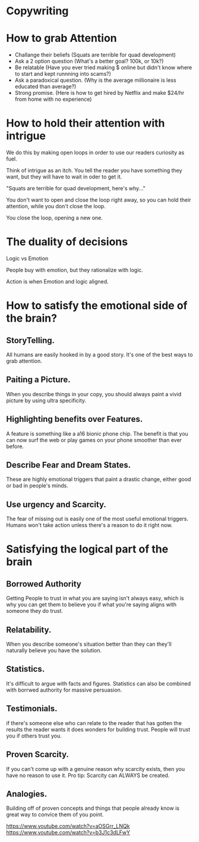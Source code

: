 # Copywriting

# How to grab Attention

- Challange their beliefs (Squats are terrible for quad development)
- Ask a 2 option question (What's a better goal? 100k, or 10k?)
- Be relatable (Have you ever tried making $ online but didn't know where to start and kept runnning into scams?)
- Ask a paradoxical question. (Why is the average millionaire is less educated than average?)
- Strong promise. (Here is how to get hired by Netflix and make $24/hr from home with no experience)

# How to hold their attention with intrigue

We do this by making open loops in order to use our readers curiosity as fuel. 

Think of intrigue as an itch. You tell the reader you have something they want, but they will have to wait in oder to get it. 

"Squats are terrible for quad development, here's why..."

You don't want to open and close the loop right away, so you can hold their attention, while you don't close the loop. 

You close the loop, opening a new one. 

# The duality of decisions

Logic vs Emotion

People buy with emotion, but they rationalize with logic. 

Action is when Emotion and logic aligned. 


# How to satisfy the emotional side of the brain?

## StoryTelling.
All humans are easily hooked in by a good story. It's one of the best ways to grab attention.

## Paiting a Picture.
When you describe things in your copy, you should always paint a vivid picture by using ultra specificity. 

## Highlighting benefits over Features. 
A feature is something like a a16 bionic phone chip. The benefit is that you can now surf the web or play games on your phone smoother than ever before. 

## Describe Fear and Dream States. 
These are highly emotional triggers that paint a drastic change, either good or bad in people's minds. 

## Use urgency and Scarcity.
The fear of missing out is easily one of the most useful emotional triggers. Humans won't take action unless there's a reason to do it right now. 

# Satisfying the logical part of the brain

## Borrowed Authority
Getting People to trust in what you are saying isn't always easy, which is why you can get them to believe you if what you're saying aligns with someone they do trust. 

## Relatability. 
When you describe someone's situation better than they can they'll naturally believe you have the solution. 

## Statistics.
It's difficult to argue with facts and figures. Statistics can also be combined with borrwed authority for massive persuasion. 

## Testimonials.
if there's someone else who can relate to the reader that has gotten the results the reader wants it does wonders for building trust. People will trust you if others trust you. 

## Proven Scarcity. 
If you can't come up with a genuine reason why scarcity exists, then you have no reason to use it. Pro tip: Scarcity can ALWAYS be created. 

## Analogies. 
Building off of proven concepts and things that people already know is great way to convice them of you point.



https://www.youtube.com/watch?v=aOSGrr_LNQk
https://www.youtube.com/watch?v=b3J1c3dLFwY
